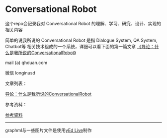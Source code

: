
# Conversational Robot

这个repo会记录我对 Conversational Robot 的理解、学习、研究、设计、实现的相关内容

简单的说我所说的 Conversational Robot 是指 Dialogue System, QA System, Chatbot等
相关技术组成的一个系统，详细可以看下面的第一篇文章
[《导论：什么是我所说的ConversationalRobot》](/什么是我所说的ConversationalRobot)

mail (a) qhduan.com

微信 longinusd

文章列表：

[导论：什么是我所说的ConversationalRobot](/什么是我所说的ConversationalRobot)

参考资料：

[参考资料](/参考资料.md)

---

graphml与一些图片文件是使用[yEd Live](https://www.yworks.com/yed-live/)制作
